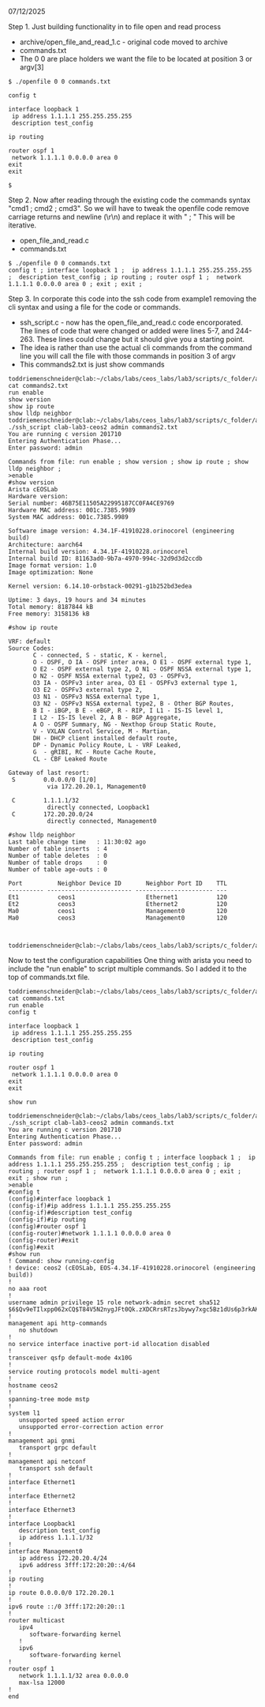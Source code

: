 07/12/2025

Step 1.
Just building functionality in to file open and read process
- archive/open_file_and_read_1.c - original code moved to archive
- commands.txt
- The 0 0 are place holders we want the file to be located at position 3 or argv[3]
```
$ ./openfile 0 0 commands.txt 

config t

interface loopback 1
 ip address 1.1.1.1 255.255.255.255
 description test_config

ip routing

router ospf 1
 network 1.1.1.1 0.0.0.0 area 0
exit
exit

$
```
Step 2.
Now after reading through the existing code the commands syntax "cmd1 ; cmd2 ; cmd3".
So we will have to tweak the openfile code remove carriage returns and newline (\r\n) and replace it with " ; "
This will be iterative.
- open_file_and_read.c
- commands.txt
```
$ ./openfile 0 0 commands.txt 
config t ; interface loopback 1 ;  ip address 1.1.1.1 255.255.255.255 ;  description test_config ; ip routing ; router ospf 1 ;  network 1.1.1.1 0.0.0.0 area 0 ; exit ; exit ;  
```
Step 3.
In corporate this code into the ssh code from example1 removing the cli syntax and using a file for the code or commands.
- ssh_script.c - now has the open_file_and_read.c code encorporated. The lines of code that were changed or added were lines 5-7, and 244-263. These lines could change but it should give you a starting point.
- The idea is rather than use the actual cli commands from the command line you will call the file with those commands in position 3 of argv
- This commands2.txt is just show commands
```
toddriemenschneider@clab:~/clabs/labs/ceos_labs/lab3/scripts/c_folder/arista_ssh$ cat commands2.txt
run enable
show version
show ip route
show lldp neighbor
toddriemenschneider@clab:~/clabs/labs/ceos_labs/lab3/scripts/c_folder/arista_ssh$ ./ssh_script clab-lab3-ceos2 admin commands2.txt
You are running c version 201710
Entering Authentication Phase...
Enter password: admin

Commands from file: run enable ; show version ; show ip route ; show lldp neighbor ; 
>enable
#show version
Arista cEOSLab
Hardware version: 
Serial number: 46B75E11505A22995187CC0FA4CE9769
Hardware MAC address: 001c.7385.9989
System MAC address: 001c.7385.9989

Software image version: 4.34.1F-41910228.orinocorel (engineering build)
Architecture: aarch64
Internal build version: 4.34.1F-41910228.orinocorel
Internal build ID: 81163ad0-9b7a-4970-994c-32d9d3d2ccdb
Image format version: 1.0
Image optimization: None

Kernel version: 6.14.10-orbstack-00291-g1b252bd3edea

Uptime: 3 days, 19 hours and 34 minutes
Total memory: 8187844 kB
Free memory: 3158136 kB

#show ip route

VRF: default
Source Codes:
       C - connected, S - static, K - kernel,
       O - OSPF, O IA - OSPF inter area, O E1 - OSPF external type 1,
       O E2 - OSPF external type 2, O N1 - OSPF NSSA external type 1,
       O N2 - OSPF NSSA external type2, O3 - OSPFv3,
       O3 IA - OSPFv3 inter area, O3 E1 - OSPFv3 external type 1,
       O3 E2 - OSPFv3 external type 2,
       O3 N1 - OSPFv3 NSSA external type 1,
       O3 N2 - OSPFv3 NSSA external type2, B - Other BGP Routes,
       B I - iBGP, B E - eBGP, R - RIP, I L1 - IS-IS level 1,
       I L2 - IS-IS level 2, A B - BGP Aggregate,
       A O - OSPF Summary, NG - Nexthop Group Static Route,
       V - VXLAN Control Service, M - Martian,
       DH - DHCP client installed default route,
       DP - Dynamic Policy Route, L - VRF Leaked,
       G  - gRIBI, RC - Route Cache Route,
       CL - CBF Leaked Route

Gateway of last resort:
 S        0.0.0.0/0 [1/0]
           via 172.20.20.1, Management0

 C        1.1.1.1/32
           directly connected, Loopback1
 C        172.20.20.0/24
           directly connected, Management0

#show lldp neighbor
Last table change time   : 11:30:02 ago
Number of table inserts  : 4
Number of table deletes  : 0
Number of table drops    : 0
Number of table age-outs : 0

Port          Neighbor Device ID       Neighbor Port ID    TTL
---------- ------------------------ ---------------------- ---
Et1           ceos1                    Ethernet1           120
Et2           ceos3                    Ethernet2           120
Ma0           ceos1                    Management0         120
Ma0           ceos3                    Management0         120



toddriemenschneider@clab:~/clabs/labs/ceos_labs/lab3/scripts/c_folder/arista_ssh$ 
```
Now to test the configuration capabilities
One thing with arista you need to include the "run enable" to script multiple commands. 
So I added it to the top of commands.txt file.
```
toddriemenschneider@clab:~/clabs/labs/ceos_labs/lab3/scripts/c_folder/arista_ssh$ cat commands.txt
run enable
config t

interface loopback 1
 ip address 1.1.1.1 255.255.255.255
 description test_config

ip routing

router ospf 1
 network 1.1.1.1 0.0.0.0 area 0
exit
exit

show run

toddriemenschneider@clab:~/clabs/labs/ceos_labs/lab3/scripts/c_folder/arista_ssh$ ./ssh_script clab-lab3-ceos2 admin commands.txt
You are running c version 201710
Entering Authentication Phase...
Enter password: admin

Commands from file: run enable ; config t ; interface loopback 1 ;  ip address 1.1.1.1 255.255.255.255 ;  description test_config ; ip routing ; router ospf 1 ;  network 1.1.1.1 0.0.0.0 area 0 ; exit ; exit ; show run ; 
>enable
#config t
(config)#interface loopback 1
(config-if)#ip address 1.1.1.1 255.255.255.255
(config-if)#description test_config
(config-if)#ip routing
(config)#router ospf 1
(config-router)#network 1.1.1.1 0.0.0.0 area 0
(config-router)#exit
(config)#exit
#show run
! Command: show running-config
! device: ceos2 (cEOSLab, EOS-4.34.1F-41910228.orinocorel (engineering build))
!
no aaa root
!
username admin privilege 15 role network-admin secret sha512 $6$Qv9eTIlxpp062xCQ$T84V5N2nygJFt0Qk.zXDCRrsRTzsJbywy7xgc5Bz1dUs6p3rkAKvQZwgdkhWKmmoclvMVU5fwgNH6q.p3HKT21
!
management api http-commands
   no shutdown
!
no service interface inactive port-id allocation disabled
!
transceiver qsfp default-mode 4x10G
!
service routing protocols model multi-agent
!
hostname ceos2
!
spanning-tree mode mstp
!
system l1
   unsupported speed action error
   unsupported error-correction action error
!
management api gnmi
   transport grpc default
!
management api netconf
   transport ssh default
!
interface Ethernet1
!
interface Ethernet2
!
interface Ethernet3
!
interface Loopback1
   description test_config
   ip address 1.1.1.1/32
!
interface Management0
   ip address 172.20.20.4/24
   ipv6 address 3fff:172:20:20::4/64
!
ip routing
!
ip route 0.0.0.0/0 172.20.20.1
!
ipv6 route ::/0 3fff:172:20:20::1
!
router multicast
   ipv4
      software-forwarding kernel
   !
   ipv6
      software-forwarding kernel
!
router ospf 1
   network 1.1.1.1/32 area 0.0.0.0
   max-lsa 12000
!
end

```
